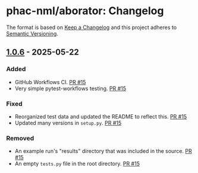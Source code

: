 # phac-nml/aborator: Changelog

The format is based on [Keep a Changelog](https://keepachangelog.com/en/1.0.0/)
and this project adheres to [Semantic Versioning](https://semver.org/spec/v2.0.0.html).

## [1.0.6] - 2025-05-22

### Added
- GitHub Workflows CI. [PR #15](https://github.com/phac-nml/arborator/pull/15)
- Very simple pytest-workflows testing. [PR #15](https://github.com/phac-nml/arborator/pull/15)

### Fixed
- Reorganized test data and updated the README to reflect this. [PR #15](https://github.com/phac-nml/arborator/pull/15)
- Updated many versions in `setup.py`. [PR #15](https://github.com/phac-nml/arborator/pull/15)

### Removed
- An example run's "results" directory that was included in the source. [PR #15](https://github.com/phac-nml/arborator/pull/15)
- An empty `tests.py` file in the root directory. [PR #15](https://github.com/phac-nml/arborator/pull/15)

[1.0.6]: https://github.com/phac-nml/arborator/releases/tag/1.0.6
